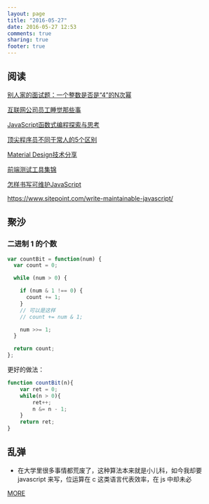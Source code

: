 ```yaml
---
layout: page
title: "2016-05-27"
date: 2016-05-27 12:53
comments: true
sharing: true
footer: true
---
```


## 阅读

[别人家的面试题：一个整数是否是“4”的N次幂](https://www.h5jun.com/post/power-of-four.html)

[互联网公司员工睡觉那些事](https://mp.weixin.qq.com/s?__biz=MzA3NDk4ODUxMg==&mid=2651958292&idx=1&sn=8d98af9a6c633a2838ac3d015afbc2e8)

[JavaScript函数式编程探索与思考](https://wenjs.me/p/javascript-functional-programming)

[顶尖程序员不同于常人的5个区别](http://www.jianshu.com/p/05de8f667eea)

[Material Design技术分享](https://mp.weixin.qq.com/s?__biz=MzI1NjEwMTM4OA%3D%3D&mid=2651231829&idx=1&sn=2418c741e7f0e41f6ac4fff4dc2de6f0)

[前端测试工具集锦](http://qaseven.github.io/2016/05/24/front-end-tools/)

[怎样书写可维护JavaScript](http://jixianqianduan.com/article-translation/2016/05/20/how-to-write-maintainable-js.html)

https://www.sitepoint.com/write-maintainable-javascript/

## 聚沙

### 二进制 1 的个数

```js
var countBit = function(num) {
  var count = 0;

  while (num > 0) {

    if (num & 1 !== 0) {
      count += 1;
    }
    // 可以是这样
    // count += num & 1;

    num >>= 1;
  }

  return count;
};
```

更好的做法：

```js
function countBit(n){
    var ret = 0;
    while(n > 0){
        ret++;
        n &= n - 1;
    }
    return ret;
}
```

## 乱弹

* 在大学里很多事情都荒废了，这种算法本来就是小儿科，如今我却要 javascript 来写，位运算在 c 这类语言代表效率，在 js 中却未必


[MORE](http://blog.mirreal.net/note/2016-05-27.html)
